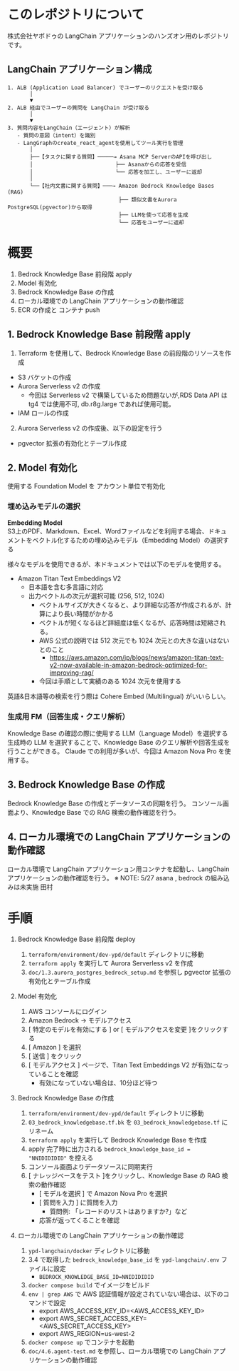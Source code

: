 # このレポジトリについて
株式会社ヤポドゥの LangChain アプリケーションのハンズオン用のレポジトリです。

## LangChain アプリケーション構成
```
1. ALB (Application Load Balancer) でユーザーのリクエストを受け取る
       │
       ▼
2. ALB 経由でユーザーの質問を LangChain が受け取る
       │
       ▼
3. 質問内容をLangChain（エージェント）が解析
   - 質問の意図（intent）を識別
   - LangGraphのcreate_react_agentを使用してツール実行を管理
       │
       ├──【タスクに関する質問】─────→ Asana MCP ServerのAPIを呼び出し
       │　　　　　　　　　　　　　　 　├── Asanaからの応答を受信
       │　　　　　　　　　　　　　　 　└── 応答を加工し、ユーザーに返却
       │
       └──【社内文書に関する質問】───→ Amazon Bedrock Knowledge Bases (RAG)
         　　　　　　　　　　　　　　 　├── 類似文書をAurora PostgreSQL(pgvector)から取得
         　　　　　　　　　　　　　　 　├── LLMを使って応答を生成
         　　　　　　　　　　　　　　 　└── 応答をユーザーに返却
```


# 概要

1. Bedrock Knowledge Base 前段階 apply
2. Model 有効化
3. Bedrock Knowledge Base の作成
4. ローカル環境での LangChain アプリケーションの動作確認
5. ECR の作成と コンテナ push


## 1. Bedrock Knowledge Base 前段階 apply
1. Terraform を使用して、Bedrock Knowledge Base の前段階のリソースを作成
- S3 バケットの作成
- Aurora Serverless v2 の作成
    - 今回は Serverless v2 で構築しているため問題ないが,RDS Data API は tg4 では使用不可, db.r8g.large であれば使用可能。
- IAM ロールの作成

2. Aurora Serverless v2 の作成後、以下の設定を行う
- pgvector 拡張の有効化とテーブル作成


## 2. Model 有効化
使用する Foundation Model を アカウント単位で有効化

### 埋め込みモデルの選択
**Embedding Model**  
S3上のPDF、Markdown、Excel、Wordファイルなどを利用する場合、ドキュメントをベクトル化するための埋め込みモデル（Embedding Model）の選択する

様々なモデルを使用できるが、本ドキュメントでは以下のモデルを使用する。
- Amazon Titan Text Embeddings V2
    - 日本語を含む多言語に対応
    - 出力ベクトルの次元が選択可能 (256, 512, 1024)
        - ベクトルサイズが大きくなると、より詳細な応答が作成されるが、計算により長い時間がかかる
        - ベクトルが短くなるほど詳細度は低くなるが、応答時間は短縮される。
        - AWS 公式の説明では 512 次元でも 1024 次元との大きな違いはないとのこと
            - https://aws.amazon.com/jp/blogs/news/amazon-titan-text-v2-now-available-in-amazon-bedrock-optimized-for-improving-rag/
        - 今回は手順として実績のある 1024 次元を使用する

英語&日本語等の検索を行う際は Cohere Embed (Multilingual) がいいらしい。

### 生成用 FM（回答生成・クエリ解析）
Knowledge Base の確認の際に使用する LLM（Language Model）を選択する
生成時の LLM を選択することで、Knowledge Base のクエリ解析や回答生成を行うことができる。
Claude での利用が多いが、今回は Amazon Nova Pro を使用する。

## 3. Bedrock Knowledge Base の作成
Bedrock Knowledge Base の作成とデータソースの同期を行う。
コンソール画面より、Knowledge Base での RAG 検索の動作確認を行う。

## 4. ローカル環境での LangChain アプリケーションの動作確認
ローカル環境で LangChain アプリケーション用コンテナを起動し、LangChain アプリケーションの動作確認を行う。
※ NOTE: 5/27 asana , bedrock の組み込みは未実施 田村


# 手順
1. Bedrock Knowledge Base 前段階 deploy
    1. `terraform/environment/dev-ypd/default` ディレクトリに移動
    2. `terraform apply` を実行して Aurora Serverless v2 を作成
    3. `doc/1.3.aurora_postgres_bedrock_setup.md` を参照し pgvector 拡張の有効化とテーブル作成


2. Model 有効化
    1. AWS コンソールにログイン
    2. Amazon Bedrock -> モデルアクセス
    3. [ 特定のモデルを有効にする ] or [ モデルアクセスを変更 ]をクリックする
    4. [ Amazon ] を選択
    6. [ 送信 ] をクリック
    7. [ モデルアクセス ] ページで、Titan Text Embeddings V2 が有効になっていることを確認
        - 有効になっていない場合は、10分ほど待つ


3. Bedrock Knowledge Base の作成
    1. `terraform/environment/dev-ypd/default` ディレクトリに移動
    2. `03_bedrock_knowledgebase.tf.bk` を `03_bedrock_knowledgebase.tf` にリネーム
    3. `terraform apply` を実行して Bedrock Knowledge Base を作成
    4. apply 完了時に出力される `bedrock_knowledge_base_id = "NNIDIDIDID"` を控える
    5. コンソール画面よりデータソースに同期実行
    6. [ ナレッジベースをテスト ]をクリックし、Knowledge Base の RAG 検索の動作確認
        - [ モデルを選択 ] で Amazon Nova Pro を選択
        - [ 質問を入力 ] に質問を入力
             - 質問例: 「レコードのリストはありますか?」など
        - 応答が返ってくることを確認

4. ローカル環境での LangChain アプリケーションの動作確認
    1. `ypd-langchain/docker` ディレクトリに移動
    2. 3.4 で取得した `bedrock_knowledge_base_id` を `ypd-langchain/.env` ファイルに設定
        - `BEDROCK_KNOWLEDGE_BASE_ID=NNIDIDIDID`
    3. `docker compose build` でイメージをビルド
    4. `env | grep AWS` で AWS 認証情報が設定されていない場合は、以下のコマンドで設定
        - export AWS_ACCESS_KEY_ID=<AWS_ACCESS_KEY_ID>
        - export AWS_SECRET_ACCESS_KEY=<AWS_SECRET_ACCESS_KEY>
        - export AWS_REGION=us-west-2
    5. `docker compose up` でコンテナを起動
    6. `doc/4.6.agent-test.md` を参照し、ローカル環境での LangChain アプリケーションの動作確認

